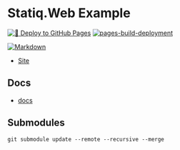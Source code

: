 # Statiq.Web Example

[![🚀 Deploy to GitHub Pages](https://github.com/alex-hedley/statiqweb-example/actions/workflows/main.yml/badge.svg)](https://github.com/alex-hedley/statiqweb-example/actions/workflows/main.yml)
[![pages-build-deployment](https://github.com/alex-hedley/statiqweb-example/actions/workflows/pages/pages-build-deployment/badge.svg)](https://github.com/alex-hedley/statiqweb-example/actions/workflows/pages/pages-build-deployment)

[![Markdown](https://img.shields.io/badge/markdown-%23000000.svg?style=for-the-badge&logo=markdown&logoColor=white)](https://daringfireball.net/projects/markdown/syntax)

- [Site](https://alex-hedley.github.io/statiqweb-example/)

## Docs

- [docs](docs/README.md)

## Submodules

`git submodule update --remote --recursive --merge`
